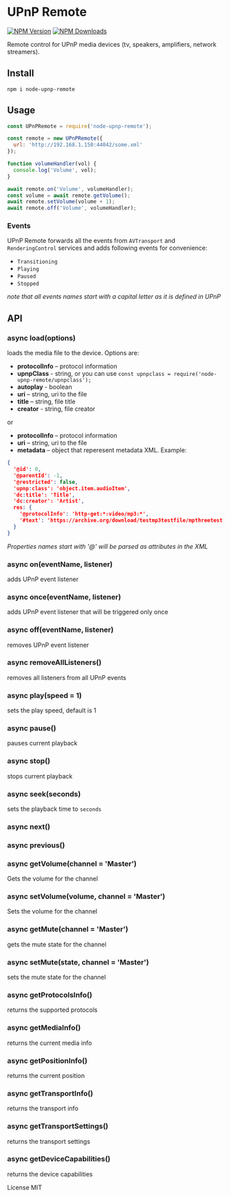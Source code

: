 # UPnP Remote

[![NPM Version](https://img.shields.io/npm/v/node-upnp-remote.svg?style=flat-square)](https://www.npmjs.com/package/node-upnp-remote)
[![NPM Downloads](https://img.shields.io/npm/dt/node-upnp-remote.svg?style=flat-square)](https://www.npmjs.com/package/node-upnp-remote)

 Remote control for UPnP media devices (tv, speakers, amplifiers, network streamers).

## Install

`npm i node-upnp-remote`

## Usage

```js
const UPnPRemote = require('node-upnp-remote');

const remote = new UPnPRemote({
  url: 'http://192.168.1.150:44042/some.xml'
});

function volumeHandler(vol) {
  console.log('Volume', vol);
}

await remote.on('Volume', volumeHandler);
const volume = await remote.getVolume();
await remote.setVolume(volume + 1);
await remote.off('Volume', volumeHandler);

```

### Events

UPnP Remote forwards all the events from `AVTransport` and `RenderingControl` services and adds following events for convenience:

- `Transitioning`
- `Playing`
- `Paused`
- `Stopped`

_note that all events names start with a capital letter as it is defined in UPnP_

## API

### async load(options)

loads the media file to the device. Options are:

* __protocolInfo__ – protocol information
* __upnpClass__ - string, or you can use `const upnpclass = require('node-upnp-remote/upnpclass');`
* __autoplay__ - boolean
* __uri__ – string, uri to the file
* __title__ – string, file title
* __creator__ - string, file creator

or

* __protocolInfo__ – protocol information
* __uri__ – string, uri to the file
* __metadata__ – object that reperesent metadata XML. Example:

```json
{
  '@id': 0,
  '@parentId': -1,
  '@restricted': false,
  'upnp:class': 'object.item.audioItem',
  'dc:title': 'Title',
  'dc:creator': 'Artist',
  res: {
    '@protocolInfo': 'http-get:*:video/mp3:*',
    '#text': 'https://archive.org/download/testmp3testfile/mpthreetest.mp3'
  }
}
```

_Properties names start with '@' will be parsed as attributes in the XML_

### async on(eventName, listener)

adds UPnP event listener

### async once(eventName, listener)

adds UPnP event listener that will be triggered only once

### async off(eventName, listener)

removes UPnP event listener

### async removeAllListeners()

removes all listeners from all UPnP events

### async play(speed = 1)

sets the play speed, default is 1

### async pause()

pauses current playback

### async stop()

stops current playback

### async seek(seconds)

sets the playback time to `seconds`

### async next()

### async previous()

### async getVolume(channel = 'Master')

Gets the volume for the channel

### async setVolume(volume, channel = 'Master')

Sets the volume for the channel

### async getMute(channel = 'Master')

gets the mute state for the channel

### async setMute(state, channel = 'Master')

sets the mute state for the channel

### async getProtocolsInfo()

returns the supported protocols

### async getMediaInfo()

returns the current media info

### async getPositionInfo()

returns the current position

### async getTransportInfo()

returns the transport info

### async getTransportSettings()

returns the transport settings

### async getDeviceCapabilities()

returns the device capabilities

License MIT
